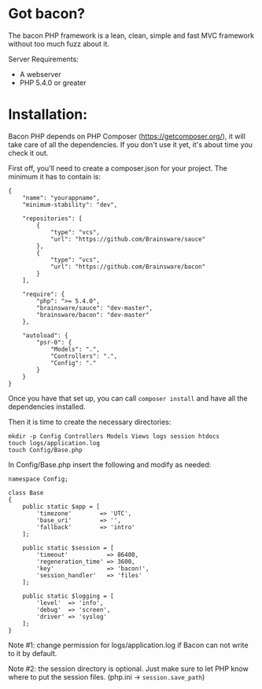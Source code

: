 Got bacon?
==========

The bacon PHP framework is a lean, clean, simple and fast MVC framework without too much fuzz about it.

Server Requirements:
* A webserver
* PHP 5.4.0 or greater

Installation:
=============

Bacon PHP depends on PHP Composer (https://getcomposer.org/), it will take care
of all the dependencies. If you don't use it yet, it's about time you check it
out.

First off, you'll need to create a composer.json for your project. The minimum
it has to contain is:

```
{
	"name": "yourappname",
	"minimum-stability": "dev",

	"repositories": [
		{
			"type": "vcs",
			"url": "https://github.com/Brainsware/sauce"
		},
		{
			"type": "vcs",
			"url": "https://github.com/Brainsware/bacon"
		}
	],

	"require": {
		"php": ">= 5.4.0",
		"brainsware/sauce": "dev-master",
		"brainsware/bacon": "dev-master"
	},

	"autoload": {
		"psr-0": {
			"Models": ".",
			"Controllers": ".",
			"Config": "."
		}
	}
}
```

Once you have that set up, you can call `composer install` and have all the
dependencies installed.

Then it is time to create the necessary directories:

```
mkdir -p Config Controllers Models Views logs session htdocs
touch logs/application.log
touch Config/Base.php
```

In Config/Base.php insert the following and modify as needed:

```
namespace Config;

class Base
{
	public static $app = [
		'timezone'        => 'UTC',
		'base_uri'        => '',
		'fallback'        => 'intro'
	];

	public static $session = [
		'timeout'           => 86400,
		'regeneration_time' => 3600,
		'key'               => 'bacon!',
		'session_handler'   => 'files'
	];

	public static $logging = [
		'level'  => 'info',
		'debug'  => 'screen',
		'driver' => 'syslog'
	];
}
```


Note #1: change permission for logs/application.log if Bacon can not write to
         it by default.

Note #2: the session directory is optional. Just make sure to let PHP know
         where to put the session files. (php.ini -> `session.save_path`)
